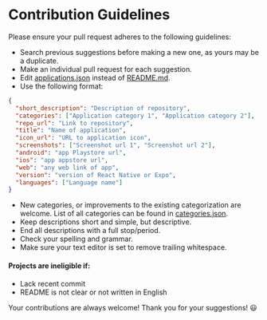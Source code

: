 # Contribution Guidelines

Please ensure your pull request adheres to the following guidelines:

- Search previous suggestions before making a new one, as yours may be a duplicate.
- Make an individual pull request for each suggestion.
- Edit [applications.json](https://github.com/numandev1/open-source-react-native-apps/blob/master/applications.json) instead of [README.md](https://github.com/numandev1/open-source-react-native-apps/blob/master/README.md).
- Use the following format:

```json
{
  "short_description": "Description of repository",
  "categories": ["Application category 1", "Application category 2"],
  "repo_url": "Link to repository",
  "title": "Name of application",
  "icon_url": "URL to application icon",
  "screenshots": ["Screenshot url 1", "Screenshot url 2"],
  "android": "app Playstore url",
  "ios": "app appstore url",
  "web": "any web link of app",
  "version": "version of React Native or Expo",
  "languages": ["Language name"]
}
```

- New categories, or improvements to the existing categorization are welcome. List of all categories can be found in [categories.json](https://github.com/numandev1/open-source-react-native-apps/blob/master/categories.json).
- Keep descriptions short and simple, but descriptive.
- End all descriptions with a full stop/period.
- Check your spelling and grammar.
- Make sure your text editor is set to remove trailing whitespace.

#### Projects are ineligible if:

- Lack recent commit
- README is not clear or not written in English

Your contributions are always welcome! Thank you for your suggestions! :smiley:
